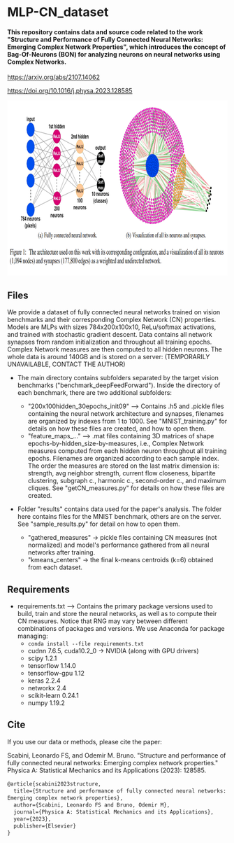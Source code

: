 # MLP-CN_dataset

#### This repository contains data and source code related to the work "Structure and Performance of Fully Connected Neural Networks: Emerging Complex Network Properties", which introduces the concept of Bag-Of-Neurons (BON) for analyzing neurons on neural networks using Complex Networks.

https://arxiv.org/abs/2107.14062

https://doi.org/10.1016/j.physa.2023.128585

<p align="center">
    <img src="example.png" height="400px">
</p>


## Files
We provide a dataset of fully connected neural networks trained on vision benchmarks and their corresponding Complex Network (CN) properties. Models are MLPs with sizes 784x200x100x10, ReLu/softmax activations, and trained with stochastic gradient descent. Data contains all network synapses from random initialization and throughout all training epochs. Complex Network measures are then computed to all hidden neurons. The whole data is around 140GB and is stored on a server: (TEMPORARILY UNAVAILABLE, CONTACT THE AUTHOR) <!-- http://scg-turing.ifsc.usp.br/data/bases/MLP-CN_dataset/ --> 
  * The main directory contains subfolders separated by the target vision benchmarks ("benchmark_deepFeedForward"). Inside the directory of each benchmark, there are two additional subfolders:    
    * "200x100hidden_30epochs_init09" --> Contains .h5 and .pickle files containing the neural network architecture and synapses, filenames are organized by indexes from 1 to 1000. See "MNIST_training.py" for details on how these files are created, and how to open them. 
    * "feature_maps_..." --> .mat files containing 3D matrices of shape epochs-by-hidden_size-by-measures, i.e., Complex Network measures computed from each hidden neuron throughout all training epochs. Filenames are organized according to each sample index. The order the measures are stored on the last matrix dimension is: strength, avg neighbor strength, current flow closeness, bipartite clustering, subgraph c., harmonic c., second-order c., and maximum cliques. See "getCN_measures.py" for details on how these files are created.

* Folder "results" contains data used for the paper's analysis. The folder here contains files for the MNIST benchmark, others are on the server. See "sample_results.py" for detail on how to open them.
  * "gathered_measures" -> pickle files containing CN measures (not normalized) and model's performance gathered from all neural networks after training.
  * "kmeans_centers" -> the final k-means centroids (k=6) obtained from each dataset.

## Requirements
* requirements.txt --> Contains the primary package versions used to build, train and store the neural networks, as well as to compute their CN measures. Notice that RNG may vary between different combinations of packages and versions. We use Anaconda for package managing:
  *  `conda install --file requirements.txt` 
  * cudnn 7.6.5, cuda10.2_0 -> NVIDIA (along with GPU drivers)
  * scipy 1.2.1             
  * tensorflow 1.14.0    
  * tensorflow-gpu 1.12
  * keras 2.2.4       
  * networkx 2.4       
  * scikit-learn 0.24.1   
  * numpy 1.19.2    

## Cite

If you use our data or methods, please cite the paper:

Scabini, Leonardo FS, and Odemir M. Bruno. "Structure and performance of fully connected neural networks: Emerging complex network properties." Physica A: Statistical Mechanics and its Applications (2023): 128585.

```
@article{scabini2023structure,
  title={Structure and performance of fully connected neural networks: Emerging complex network properties},
  author={Scabini, Leonardo FS and Bruno, Odemir M},
  journal={Physica A: Statistical Mechanics and its Applications},
  year={2023},
  publisher={Elsevier}
}
```     

